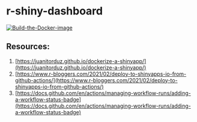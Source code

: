 # r-shiny-dashboard

[![Build-the-Docker-image](https://github.com/ironmarcus/r-shiny-dashboard/workflows/docker-image.yml/badge.svg)](https://github.com/ironmarcus/r-shiny-dashboard/actions)

## Resources:


1. [https://juanitorduz.github.io/dockerize-a-shinyapp/](https://juanitorduz.github.io/dockerize-a-shinyapp/)
2. [https://www.r-bloggers.com/2021/02/deploy-to-shinyapps-io-from-github-actions/](https://www.r-bloggers.com/2021/02/deploy-to-shinyapps-io-from-github-actions/)
3. [https://docs.github.com/en/actions/managing-workflow-runs/adding-a-workflow-status-badge](https://docs.github.com/en/actions/managing-workflow-runs/adding-a-workflow-status-badge)